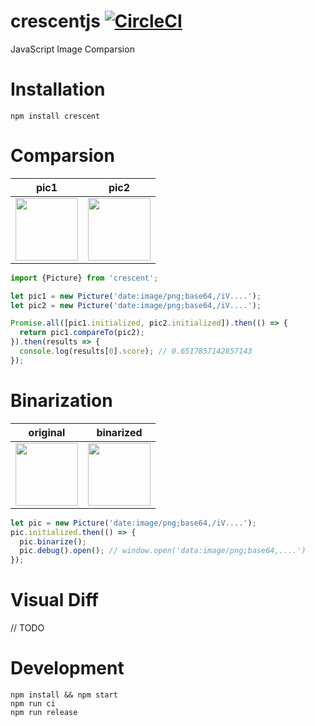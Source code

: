 # crescentjs [![CircleCI](https://circleci.com/gh/otiai10/crescentjs.svg?style=svg)](https://circleci.com/gh/otiai10/crescentjs)

JavaScript Image Comparsion

# Installation

```
npm install crescent
```

# Comparsion

| pic1 | pic2 |
|:----:|:----:|
| <img src="https://cloud.githubusercontent.com/assets/931554/16201656/b5f3ff34-3712-11e6-9c7f-100b3441f7fc.jpeg" width="100px"> | <img src="https://cloud.githubusercontent.com/assets/931554/16201665/befbb036-3712-11e6-8fc4-e41af9aacd75.jpeg" width="100px"> |

```javascript
import {Picture} from 'crescent';

let pic1 = new Picture('date:image/png;base64,/iV....');
let pic2 = new Picture('date:image/png;base64,/iV....');

Promise.all([pic1.initialized, pic2.initialized]).then(() => {
  return pic1.compareTo(pic2);
}).then(results => {
  console.log(results[0].score); // 0.6517857142857143
});
```

# Binarization

| original | binarized |
|:--------:|:---------:|
| <img src="https://cloud.githubusercontent.com/assets/931554/16201662/ba3e0b0c-3712-11e6-924a-ec0898a71402.jpeg" width="100px"> | <img src="https://cloud.githubusercontent.com/assets/931554/16201681/cd377c7a-3712-11e6-885a-01a251e5a8fe.png" width="100px"> |

```javascript
let pic = new Picture('date:image/png;base64,/iV....');
pic.initialized.then(() => {
  pic.binarize();
  pic.debug().open(); // window.open('data:image/png;base64,....')
});
```

# Visual Diff

// TODO

# Development

```
npm install && npm start
npm run ci
npm run release
```
